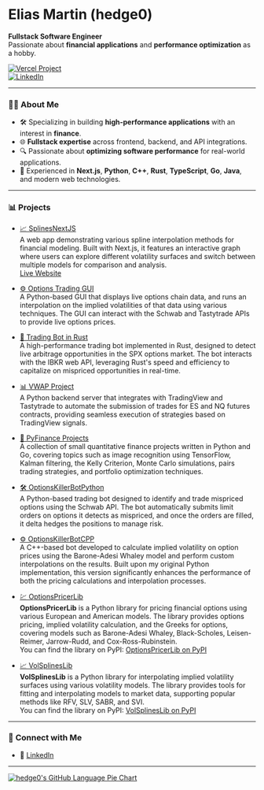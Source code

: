 # Elias Martin (hedge0)

**Fullstack Software Engineer**  
Passionate about **financial applications** and **performance optimization** as a hobby.

[![Vercel Project](https://img.shields.io/badge/Vercel-Website-blue)](https://hedge0-splines.vercel.app/)  
[![LinkedIn](https://img.shields.io/badge/LinkedIn-Profile-blue)](https://www.linkedin.com/in/cselias/)

---

### 👨‍💻 **About Me**
- 🛠️ Specializing in building **high-performance applications** with an interest in **finance**.
- 🌐 **Fullstack expertise** across frontend, backend, and API integrations.
- 🔍 Passionate about **optimizing software performance** for real-world applications.
- 🚀 Experienced in **Next.js**, **Python**, **C++**, **Rust**, **TypeScript**, **Go**, **Java**, and modern web technologies.

---

### 📊 **Projects**

- [📈 SplinesNextJS](https://github.com/hedge0/SplinesNextJS)  
  A web app demonstrating various spline interpolation methods for financial modeling. Built with Next.js, it features an interactive graph where users can explore different volatility surfaces and switch between multiple models for comparison and analysis.  
  [Live Website](https://hedge0-splines.vercel.app/)

- [⚙️ Options Trading GUI](https://github.com/hedge0/OptionsTradingGui)  
  A Python-based GUI that displays live options chain data, and runs an interpolation on the implied volatilities of that data using various techniques. The GUI can interact with the Schwab and Tastytrade APIs to provide live options prices.

- [🚀 Trading Bot in Rust](https://github.com/hedge0/trading_bot_rust)  
  A high-performance trading bot implemented in Rust, designed to detect live arbitrage opportunities in the SPX options market. The bot interacts with the IBKR web API, leveraging Rust's speed and efficiency to capitalize on mispriced opportunities in real-time.

- [📊 VWAP Project](https://github.com/hedge0/VwapProject)  
  A Python backend server that integrates with TradingView and Tastytrade to automate the submission of trades for ES and NQ futures contracts, providing seamless execution of strategies based on TradingView signals.

- [📂 PyFinance Projects](https://github.com/hedge0/PyFinance-Projects)  
  A collection of small quantitative finance projects written in Python and Go, covering topics such as image recognition using TensorFlow, Kalman filtering, the Kelly Criterion, Monte Carlo simulations, pairs trading strategies, and portfolio optimization techniques.

- [🛠️ OptionsKillerBotPython](https://github.com/hedge0/OptionsKillerBotPython)  
  A Python-based trading bot designed to identify and trade mispriced options using the Schwab API. The bot automatically submits limit orders on options it detects as mispriced, and once the orders are filled, it delta hedges the positions to manage risk.

- [⚙️ OptionsKillerBotCPP](https://github.com/hedge0/OptionsKillerBotCPP)  
  A C++-based bot developed to calculate implied volatility on option prices using the Barone-Adesi Whaley model and perform custom interpolations on the results. Built upon my original Python implementation, this version significantly enhances the performance of both the pricing calculations and interpolation processes.

- [💹 OptionsPricerLib](https://github.com/hedge0/OptionsPricerLib)  
  **OptionsPricerLib** is a Python library for pricing financial options using various European and American models. The library provides options pricing, implied volatility calculation, and the Greeks for options, covering models such as Barone-Adesi Whaley, Black-Scholes, Leisen-Reimer, Jarrow-Rudd, and Cox-Ross-Rubinstein.  
  You can find the library on PyPI: [OptionsPricerLib on PyPI](https://pypi.org/project/OptionsPricerLib/)

- [📈 VolSplinesLib](https://github.com/hedge0/VolSplinesLib)  
  **VolSplinesLib** is a Python library for interpolating implied volatility surfaces using various volatility models. The library provides tools for fitting and interpolating models to market data, supporting popular methods like RFV, SLV, SABR, and SVI.  
  You can find the library on PyPI: [VolSplinesLib on PyPI](https://pypi.org/project/VolSplinesLib/)

---

### 🔗 **Connect with Me**

- 💼 [LinkedIn](https://www.linkedin.com/in/cselias/)

---

[![hedge0's GitHub Language Pie Chart](https://github-readme-stats.vercel.app/api/top-langs/?username=hedge0&langs_count=10&layout=pie)](https://github.com/hedge0)
